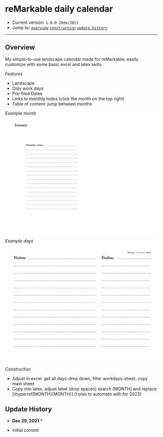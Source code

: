 # reMarkable daily calendar

- Current version: `1.0.0 29dec2021`
- Jump to: [`overview`](#overview) [`construction`](#construction) [`update history`](#updatehistory) 

-----------

## Overview 

My simple-to-use landscape calendar made for reMarkable; easily customize with some basic excel and latex skills. 

*Features* 
- Landscape 
- Only work days 
- Pre-filed Dates 
- Links to monthly todos (click the month on the top right)
- Table of content: jump between months

*Example month* 
![Month_example](Month_example.png)

*Example days* 
![Day_example](Day_example.png)

*Construction*
- Adjust in excel: get all days-drop down, filter workdays-sheet, copy main sheet
- Copy into latex, adjust label (drop spaces) search  [MONTH] and replace  [\hyperref[MONTH]{MONTH}] (I plan to automate with for 2023)

## Update History
* **Dec 29, 2021** *
- initial commit
  

